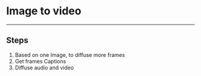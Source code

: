 # Image to video

---

## Steps
1. Based on one Image, to diffuse more frames
2. Get frames Captions
3. Diffuse audio and video